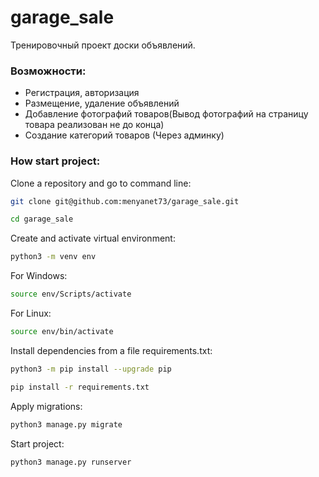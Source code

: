 # garage_sale
Тренировочный проект доски объявлений. 
### Возможности:
* Регистрация, авторизация
* Размещение, удаление объявлений
* Добавление фотографий товаров(Вывод фотографий на страницу товара реализован не до конца)
* Создание категорий товаров (Через админку)

### How start project:

Clone a repository and go to command line:

```sh
git clone git@github.com:menyanet73/garage_sale.git
```

```sh
cd garage_sale
```

Create and activate virtual environment:

```sh
python3 -m venv env
```
For Windows:
```sh
source env/Scripts/activate  
```
For Linux:
```sh
source env/bin/activate  
```

Install dependencies from a file requirements.txt:

```sh
python3 -m pip install --upgrade pip
```

```sh
pip install -r requirements.txt
```

Apply migrations:

```sh
python3 manage.py migrate
```

Start project:

```sh
python3 manage.py runserver
```
